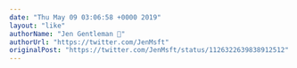 ```yaml
---
date: "Thu May 09 03:06:58 +0000 2019"
layout: "like"
authorName: "Jen Gentleman 🌺"
authorUrl: "https://twitter.com/JenMsft"
originalPost: "https://twitter.com/JenMsft/status/1126322639838912512"
---
```

